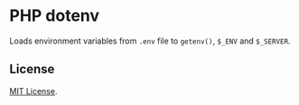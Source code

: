# PHP dotenv
Loads environment variables from `.env` file to `getenv()`, `$_ENV` and `$_SERVER`.
## License
[MIT License](LICENSE).
